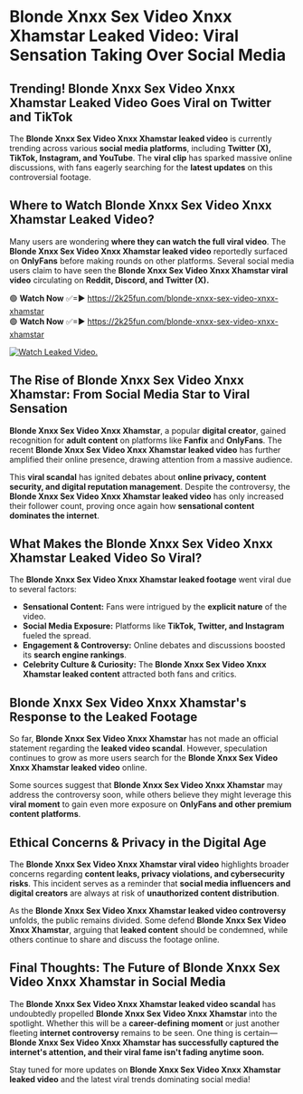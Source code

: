 # Blonde Xnxx Sex Video Xnxx Xhamstar Leaked Video: Viral Sensation Taking Over Social Media

## **Trending! Blonde Xnxx Sex Video Xnxx Xhamstar Leaked Video Goes Viral on Twitter and TikTok**
The **Blonde Xnxx Sex Video Xnxx Xhamstar leaked video** is currently trending across various **social media platforms**, including **Twitter (X), TikTok, Instagram, and YouTube**. The **viral clip** has sparked massive online discussions, with fans eagerly searching for the **latest updates** on this controversial footage.

## **Where to Watch Blonde Xnxx Sex Video Xnxx Xhamstar Leaked Video?**
Many users are wondering **where they can watch the full viral video**. The **Blonde Xnxx Sex Video Xnxx Xhamstar leaked video** reportedly surfaced on **OnlyFans** before making rounds on other platforms. Several social media users claim to have seen the **Blonde Xnxx Sex Video Xnxx Xhamstar viral video** circulating on **Reddit, Discord, and Twitter (X).**

🟢 **Watch Now** ✅=► https://2k25fun.com/blonde-xnxx-sex-video-xnxx-xhamstar  
🟢 **Watch Now** ✅=► https://2k25fun.com/blonde-xnxx-sex-video-xnxx-xhamstar  

[![Watch Leaked Video.](https://miro.medium.com/v2/resize:fit:828/format:webp/1*cilzJN44JGOrTw9NJCrNHA.gif "Watch Leaked Video")](https://2k25fun.com/blonde-xnxx-sex-video-xnxx-xhamstar)

## **The Rise of Blonde Xnxx Sex Video Xnxx Xhamstar: From Social Media Star to Viral Sensation**
**Blonde Xnxx Sex Video Xnxx Xhamstar**, a popular **digital creator**, gained recognition for **adult content** on platforms like **Fanfix** and **OnlyFans**. The recent **Blonde Xnxx Sex Video Xnxx Xhamstar leaked video** has further amplified their online presence, drawing attention from a massive audience.

This **viral scandal** has ignited debates about **online privacy, content security, and digital reputation management**. Despite the controversy, the **Blonde Xnxx Sex Video Xnxx Xhamstar leaked video** has only increased their follower count, proving once again how **sensational content dominates the internet**.

## **What Makes the Blonde Xnxx Sex Video Xnxx Xhamstar Leaked Video So Viral?**
The **Blonde Xnxx Sex Video Xnxx Xhamstar leaked footage** went viral due to several factors:
- **Sensational Content:** Fans were intrigued by the **explicit nature** of the video.
- **Social Media Exposure:** Platforms like **TikTok, Twitter, and Instagram** fueled the spread.
- **Engagement & Controversy:** Online debates and discussions boosted its **search engine rankings**.
- **Celebrity Culture & Curiosity:** The **Blonde Xnxx Sex Video Xnxx Xhamstar leaked content** attracted both fans and critics.

## **Blonde Xnxx Sex Video Xnxx Xhamstar's Response to the Leaked Footage**
So far, **Blonde Xnxx Sex Video Xnxx Xhamstar** has not made an official statement regarding the **leaked video scandal**. However, speculation continues to grow as more users search for the **Blonde Xnxx Sex Video Xnxx Xhamstar leaked video** online.

Some sources suggest that **Blonde Xnxx Sex Video Xnxx Xhamstar** may address the controversy soon, while others believe they might leverage this **viral moment** to gain even more exposure on **OnlyFans and other premium content platforms**.

## **Ethical Concerns & Privacy in the Digital Age**
The **Blonde Xnxx Sex Video Xnxx Xhamstar viral video** highlights broader concerns regarding **content leaks, privacy violations, and cybersecurity risks**. This incident serves as a reminder that **social media influencers and digital creators** are always at risk of **unauthorized content distribution**.

As the **Blonde Xnxx Sex Video Xnxx Xhamstar leaked video controversy** unfolds, the public remains divided. Some defend **Blonde Xnxx Sex Video Xnxx Xhamstar**, arguing that **leaked content** should be condemned, while others continue to share and discuss the footage online.

## **Final Thoughts: The Future of Blonde Xnxx Sex Video Xnxx Xhamstar in Social Media**
The **Blonde Xnxx Sex Video Xnxx Xhamstar leaked video scandal** has undoubtedly propelled **Blonde Xnxx Sex Video Xnxx Xhamstar** into the spotlight. Whether this will be a **career-defining moment** or just another fleeting **internet controversy** remains to be seen. One thing is certain—**Blonde Xnxx Sex Video Xnxx Xhamstar has successfully captured the internet's attention, and their viral fame isn't fading anytime soon.**

Stay tuned for more updates on **Blonde Xnxx Sex Video Xnxx Xhamstar leaked video** and the latest viral trends dominating social media!